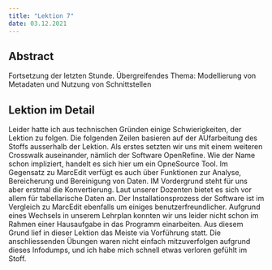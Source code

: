 ```yaml
---
title: "Lektion 7"
date: 03.12.2021
---
```

## Abstract
Fortsetzung der letzten Stunde. Übergreifendes Thema: Modellierung von Metadaten und Nutzung von Schnittstellen
## Lektion im Detail
Leider hatte ich aus technischen Gründen einige Schwierigkeiten, der Lektion zu folgen. Die folgenden Zeilen basieren auf der AUfarbeitung des Stoffs ausserhalb der Lektion.
Als erstes setzten wir uns mit einem weiteren Crosswalk auseinander, nämlich der Software OpenRefine. Wie der Name schon impliziert, handelt es sich hier um ein OpneSource Tool. Im Gegensatz zu MarcEdit verfügt es auch über Funktionen zur Analyse, Bereicherung und Bereinigung von Daten. IM Vordergrund steht für uns aber erstmal die Konvertierung. Laut unserer Dozenten bietet es sich vor allem für tabellarische Daten an. Der Installationsprozess der Software ist im Vergleich zu MarcEdit ebenfalls um einiges benutzerfreundlicher.
Aufgrund eines Wechsels in unserem Lehrplan konnten wir uns leider nicht schon im Rahmen einer Hausaufgabe in das Programm einarbeiten. Aus diesem Grund lief in dieser Lektion das Meiste via Vorführung statt. Die anschliessenden Übungen waren nicht einfach mitzuverfolgen aufgrund dieses Infodumps, und ich habe mich schnell etwas verloren gefühlt im Stoff.
